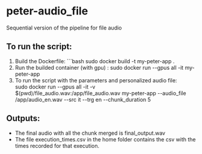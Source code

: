 # peter-audio_file
Sequential version of the pipeline for file audio 


## To run the script:
1. Build the Dockerfile: ```bash
   sudo docker build -t my-peter-app .
3. Run the builded container (with gpu) :  sudo docker run --gpus all -it my-peter-app
4. To run the script with the parameters and personalized audio file:  
   sudo docker run --gpus all -it -v $(pwd)/file_audio.wav:/app/file_audio.wav my-peter-app --audio_file /app/audio_en.wav --src it --trg en --chunk_duration 5
 

## Outputs:
- The final audio with all the chunk merged is final_output.wav
- The file execution_times.csv in the home folder contains the csv with the times recorded for that execution.

